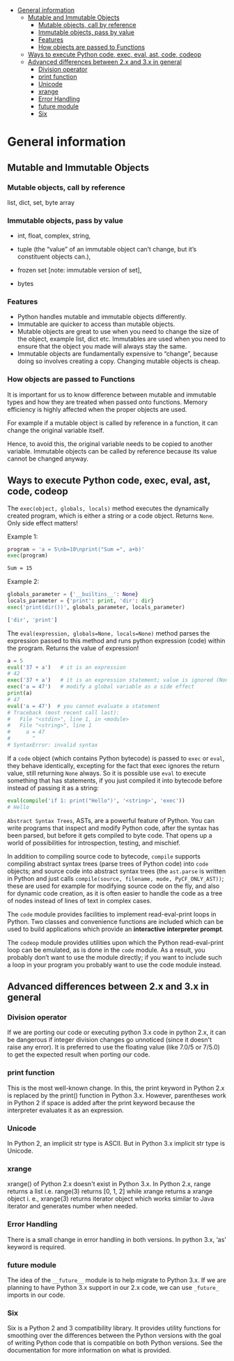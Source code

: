 <!-- TOC -->
* [General information](#general-information)
  * [Mutable and Immutable Objects](#mutable-and-immutable-objects)
    * [Mutable objects, call by reference](#mutable-objects-call-by-reference)
    * [Immutable objects, pass by value](#immutable-objects-pass-by-value)
    * [Features](#features)
    * [How objects are passed to Functions](#how-objects-are-passed-to-functions)
  * [Ways to execute Python code, exec, eval, ast, code, codeop](#ways-to-execute-python-code-exec-eval-ast-code-codeop)
  * [Advanced differences  between 2.x and 3.x in general](#advanced-differences--between-2x-and-3x-in-general)
    * [Division operator](#division-operator)
    * [print function](#print-function)
    * [Unicode](#unicode)
    * [xrange](#xrange)
    * [Error Handling](#error-handling)
    * [future module](#future-module)
    * [Six](#six)
<!-- TOC -->

# General information

## Mutable and Immutable Objects

### Mutable objects, call by reference

list, dict, set, byte array

### Immutable objects, pass by value

- int, float, complex, string,

- tuple (the “value” of an immutable object can’t change, but it’s constituent objects can.),

- frozen set [note: immutable version of set],
- bytes

### Features

- Python handles mutable and immutable objects differently.
- Immutable are quicker to access than mutable objects.
- Mutable objects are great to use when you need to change the size of the object, example list, dict etc. Immutables
  are used when you need to ensure that the object you made will always stay the same.
- Immutable objects are fundamentally expensive to “change”, because doing so involves creating a copy. Changing mutable
  objects is cheap.

### How objects are passed to Functions

It is important for us to know difference between mutable and immutable types and how they are treated when passed onto
functions. Memory efficiency is highly affected when the proper objects are used.

For example if a mutable object is called by reference in a function, it can change the original variable itself.

Hence, to avoid this, the original variable needs to be copied to another variable. Immutable objects can be called by
reference because its value cannot be changed anyway.

## Ways to execute Python code, exec, eval, ast, code, codeop

The `exec(object, globals, locals)` method executes the dynamically created program, which is either a string or a code
object. Returns `None`. Only side effect matters!

Example 1:

```python
program = 'a = 5\nb=10\nprint("Sum =", a+b)'
exec(program)
```

```bash
Sum = 15
```

Example 2:

```python
globals_parameter = {'__builtins__': None}
locals_parameter = {'print': print, 'dir': dir}
exec('print(dir())', globals_parameter, locals_parameter)
```

```bash
['dir', 'print']
```

The `eval(expression, globals=None, locals=None)` method parses the expression passed to this method and runs python
expression (code) within the program. Returns the value of expression!

```python
a = 5
eval('37 + a')   # it is an expression
# 42
exec('37 + a')   # it is an expression statement; value is ignored (None is returned)
exec('a = 47')   # modify a global variable as a side effect
print(a)
# 47
eval('a = 47')  # you cannot evaluate a statement
# Traceback (most recent call last):
#   File "<stdin>", line 1, in <module>
#   File "<string>", line 1
#     a = 47
#       ^
# SyntaxError: invalid syntax
```

If a `code` object (which contains Python bytecode) is passed to `exec` or `eval`, they behave identically, excepting
for the fact that exec ignores the return value, still returning `None` always. So it is possible use `eval` to execute
something that has statements, if you just compiled it into bytecode before instead of passing it as a string:

```python
eval(compile('if 1: print("Hello")', '<string>', 'exec'))
# Hello
```

`Abstract Syntax Trees`, ASTs, are a powerful feature of Python. You can write programs that inspect and modify Python
code, after the syntax has been parsed, but before it gets compiled to byte code. That opens up a world of possibilities
for introspection, testing, and mischief.

In addition to compiling source code to bytecode, `compile` supports compiling abstract syntax trees (parse trees of
Python code) into `code` objects; and source code into abstract syntax trees (the `ast.parse` is written in Python and
just calls `compile(source, filename, mode, PyCF_ONLY_AST))`; these are used for example for modifying source code on
the fly, and also for dynamic code creation, as it is often easier to handle the code as a tree of nodes instead of
lines of text in complex cases.

The `code` module provides facilities to implement read-eval-print loops in Python. Two classes and convenience
functions are included which can be used to build applications which provide an **interactive interpreter prompt**.

The `codeop` module provides utilities upon which the Python read-eval-print loop can be emulated, as is done in
the `code` module. As a result, you probably don’t want to use the module directly; if you want to include such a loop
in your program you probably want to use the code module instead.

## Advanced differences  between 2.x and 3.x in general

### Division operator

If we are porting our code or executing python 3.x code in python 2.x, it can be dangerous if integer division changes
go unnoticed (since it doesn't raise any error). It is preferred to use the floating value (like 7.0/5 or 7/5.0) to get
the expected result when porting our code.

### print function

This is the most well-known change. In this, the print keyword in Python 2.x is replaced by the print() function in
Python 3.x. However, parentheses work in Python 2 if space is added after the print keyword because the interpreter
evaluates it as an expression.

### Unicode

In Python 2, an implicit str type is ASCII. But in Python 3.x implicit str type is Unicode.

### xrange

xrange() of Python 2.x doesn't exist in Python 3.x. In Python 2.x, range returns a list i.e. range(3) returns [0, 1, 2]
while xrange returns a xrange object i. e., xrange(3) returns iterator object which works similar to Java iterator and
generates number when needed.

### Error Handling

There is a small change in error handling in both versions. In python 3.x, ‘as’ keyword is required.

### future module

The idea of the `__future__` module is to help migrate to Python 3.x.
If we are planning to have Python 3.x support in our 2.x code, we can use `_future_` imports in our code.

### Six

Six is a Python 2 and 3 compatibility library. It provides utility functions for smoothing over the differences between
the Python versions with the goal of writing Python code that is compatible on both Python versions. See the
documentation for more information on what is provided.
